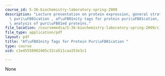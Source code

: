```yaml
---
course_id: 5-36-biochemistry-laboratory-spring-2009
description: "Lecture presentation on protein expression, general strategies for protein\
  \ puri\uFB01cation , af\uFB01nity tags for protein puri\uFB01cation, and SDS gel\
  \ analysis of puri\uFB01ed proteins."
file_location: /coursemedia/5-36-biochemistry-laboratory-spring-2009/c1e45550902405c32ca511caa353e3c1_Slides3.pdf
file_type: application/pdf
layout: pdf
title: "Af\uFB01nity Tags for Protein Puri\uFB01cation "
type: course
uid: c1e45550902405c32ca511caa353e3c1

---
```

None